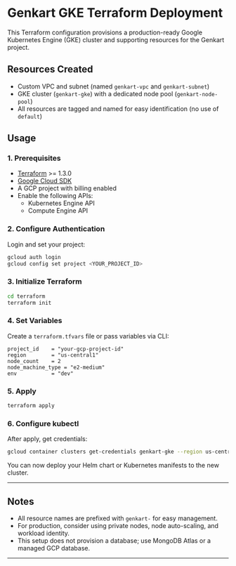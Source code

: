 # Genkart GKE Terraform Deployment

This Terraform configuration provisions a production-ready Google Kubernetes Engine (GKE) cluster and supporting resources for the Genkart project.

## Resources Created
- Custom VPC and subnet (named `genkart-vpc` and `genkart-subnet`)
- GKE cluster (`genkart-gke`) with a dedicated node pool (`genkart-node-pool`)
- All resources are tagged and named for easy identification (no use of `default`)

## Usage

### 1. Prerequisites
- [Terraform](https://www.terraform.io/downloads.html) >= 1.3.0
- [Google Cloud SDK](https://cloud.google.com/sdk/docs/install)
- A GCP project with billing enabled
- Enable the following APIs:
  - Kubernetes Engine API
  - Compute Engine API

### 2. Configure Authentication
Login and set your project:
```zsh
gcloud auth login
gcloud config set project <YOUR_PROJECT_ID>
```

### 3. Initialize Terraform
```zsh
cd terraform
terraform init
```

### 4. Set Variables
Create a `terraform.tfvars` file or pass variables via CLI:
```hcl
project_id    = "your-gcp-project-id"
region        = "us-central1"
node_count    = 2
node_machine_type = "e2-medium"
env           = "dev"
```

### 5. Apply
```zsh
terraform apply
```

### 6. Configure kubectl
After apply, get credentials:
```zsh
gcloud container clusters get-credentials genkart-gke --region us-central1
```

You can now deploy your Helm chart or Kubernetes manifests to the new cluster.

---

## Notes
- All resource names are prefixed with `genkart-` for easy management.
- For production, consider using private nodes, node auto-scaling, and workload identity.
- This setup does not provision a database; use MongoDB Atlas or a managed GCP database.

---
